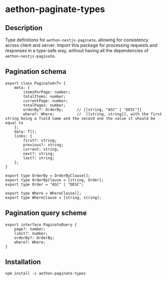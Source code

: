 # aethon-paginate-types

## Description

Type definitions for `aethon-nestjs-paginate`, allowing for consistency across client and server.  Import this package for processing requests and responses in a type-safe way, without having all the dependencies of `aethon-nestjs-paginate`.

## Pagination schema

```
export class Paginated<T> {
    meta: {
        itemsPerPage: number;
        totalItems: number;
        currentPage: number;
        totalPages: number;
        orderBy?: OrderBy;      // [[string, "ASC" | "DESC"]]
        where?: Where;          //  [[string, string]], with the first string being a field name and the second one the value it should be equal to
    };
    data: T[];
    links: {
        first?: string;
        previous?: string;
        current: string;
        next?: string;
        last?: string;
    };
}

export type OrderBy = OrderByClause[];
export type OrderByClause = [string, Order];
export type Order = "ASC" | "DESC";

export type Where = WhereClause[];
export type WhereClause = [string, string];
```

## Pagination query scheme
```
export interface PaginateQuery {
    page?: number;
    limit?: number;
    orderBy?: OrderBy;
    where?: Where;
}
```

## Installation

`npm install -s aethon-paginate-types`